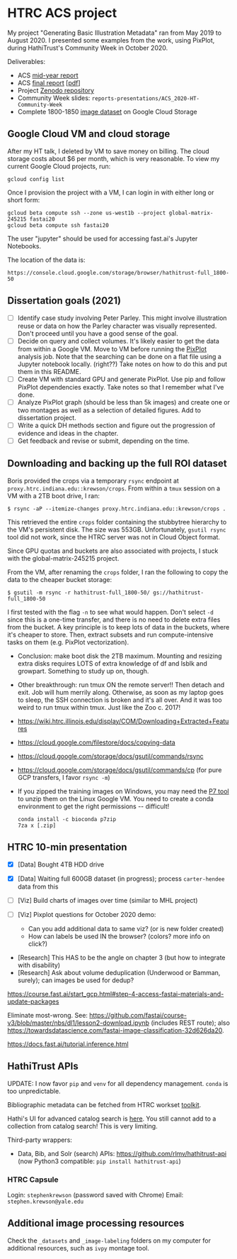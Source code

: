 # HTRC ACS project

My project "Generating Basic Illustration Metadata" ran from May 2019 to August 2020. I presented some examples from the work, using PixPlot, during HathiTrust's Community Week in October 2020.

Deliverables:

- ACS [mid-year report](https://wiki.htrc.illinois.edu/display/COM/A+Half-Century+of+Illustrated+Pages%3A+ACS+Lab+Notes)
- ACS [final report](https://wiki.htrc.illinois.edu/display/COM/Advanced+Collaborative+Support+%28ACS%29+Awards) [[pdf](https://wiki.htrc.illinois.edu/download/attachments/31588360/ACS-2019-2020-FinalReport-HathiTrust%2BNames.pdf?version=1&modificationDate=1595948576000&api=v2)]
- Project [Zenodo repository](https://zenodo.org/record/3940528)
- Community Week slides: `reports-presentations/ACS_2020-HT-Community-Week`
- Complete 1800-1850 [image dataset](https://console.cloud.google.com/storage/browser/hathitrust-full_1800-50) on Google Cloud Storage

## Google Cloud VM and cloud storage

After my HT talk, I deleted by VM to save money on billing. The cloud storage costs about $6 per month, which is very reasonable. To view my current Google Cloud projects, run:

```
gcloud config list
```

Once I provision the project with a VM, I can login in with either long or short form:

```
gcloud beta compute ssh --zone us-west1b --project global-matrix-245215 fastai20
gcloud beta compute ssh fastai20
```

The user "jupyter" should be used for accessing fast.ai's Jupyter Notebooks.

The location of the data is:

```
https://console.cloud.google.com/storage/browser/hathitrust-full_1800-50
```

## Dissertation goals (2021)

- [ ] Identify case study involving Peter Parley. This might involve illustration reuse or data on how the Parley character was visually represented. Don't proceed until you have a good sense of the goal.
- [ ] Decide on query and collect volumes. It's likely easier to get the data from within a Google VM. Move to VM before running the [PixPlot](https://github.com/YaleDHLab/pix-plot) analysis job. Note that the searching can be done on a flat file using a Jupyter notebook locally. (right??) Take notes on how to do this and put them in this README.
- [ ] Create VM with standard GPU and generate PixPlot. Use pip and follow PixPlot dependencies exactly. Take notes so that I remember what I've done.
- [ ] Analyze PixPlot graph (should be less than 5k images) and create one or two montages as well as a selection of detailed figures. Add to dissertation project.
- [ ] Write a quick DH methods section and figure out the progression of evidence and ideas in the chapter.
- [ ] Get feedback and revise or submit, depending on the time.

## Downloading and backing up the full ROI dataset

Boris provided the crops via a temporary `rsync` endpoint at `proxy.htrc.indiana.edu::krewson/crops`. From within a `tmux` session on a VM with a 2TB boot drive, I ran:

```
$ rsync -aP --itemize-changes proxy.htrc.indiana.edu::krewson/crops .
```

This retrieved the entire `crops` folder containing the stubbytree hierarchy to the VM's persistent disk. The size was 553GB. Unfortunately, `gsutil rsync` tool did not work, since the HTRC server was not in Cloud Object format.

Since GPU quotas and buckets are also associated with projects, I stuck with the global-matrix-245215 project.

From the VM, after renaming the `crops` folder, I ran the following to copy the data to the cheaper bucket storage:

```
$ gsutil -m rsync -r hathitrust-full_1800-50/ gs://hathitrust-full_1800-50
```

I first tested with the flag `-n` to see what would happen. Don't select `-d` since this is a one-time transfer, and there is no need to delete extra files from the bucket. A key principle is to keep lots of data in the buckets, where it's cheaper to store. Then, extract subsets and run compute-intensive tasks on them (e.g. PixPlot vectorization).

- Conclusion: make boot disk the 2TB maximum. Mounting and resizing extra disks requires LOTS of extra knowledge of df and lsblk and growpart. Something to study up on, though.
- Other breakthrough: run tmux ON the remote server!! Then detach and exit. Job will hum merrily along. Otherwise, as soon as my laptop goes to sleep, the SSH connection is broken and it's all over. And it was too weird to run tmux within tmux. Just like the Zoo c. 2017!

- https://wiki.htrc.illinois.edu/display/COM/Downloading+Extracted+Features

- https://cloud.google.com/filestore/docs/copying-data

- https://cloud.google.com/storage/docs/gsutil/commands/rsync

- https://cloud.google.com/storage/docs/gsutil/commands/cp (for pure GCP transfers, I favor `rsync -m`)

- If you zipped the training images on Windows, you may need the [P7 tool](https://anaconda.org/bioconda/p7zip) to unzip them on the Linux Google VM. You need to create a conda environment to get the right permissions -- difficult!

  ```
  conda install -c bioconda p7zip
  7za x [.zip]
  ```

## HTRC 10-min presentation

- [x] [Data] Bought 4TB HDD drive
- [x] [Data] Waiting full 600GB dataset (in progress); process `carter-hendee` data from this

- [ ] [Viz] Build charts of images over time (similar to MHL project)
- [ ] [Viz] Pixplot questions for October 2020 demo:
  - Can you add additional data to same viz? (or is new folder created)
  - How can labels be used IN the browser? (colors? more info on click?)
- [Research] This HAS to be the angle on chapter 3 (but how to integrate with disability)
- [Research] Ask about volume deduplication (Underwood or Bamman, surely); can images be used for dedup?

https://course.fast.ai/start_gcp.html#step-4-access-fastai-materials-and-update-packages

Eliminate most-wrong. See: https://github.com/fastai/course-v3/blob/master/nbs/dl1/lesson2-download.ipynb (includes REST route); also https://towardsdatascience.com/fastai-image-classification-32d626da20.

https://docs.fast.ai/tutorial.inference.html


## HathiTrust APIs

UPDATE: I now favor `pip` and `venv` for all dependency management. `conda` is too unpredictable.

Bibliographic metadata can be fetched from HTRC workset [toolkit](https://github.com/htrc/HTRC-WorksetToolkit). 

Hathi's UI for advanced catalog search is [here](https://catalog.hathitrust.org/Search/Advanced). You still cannot add to a collection from catalog search! This is very limiting.

Third-party wrappers: 

- Data, Bib, and Solr (search) APIs: https://github.com/rlmv/hathitrust-api (now Python3 compatible: `pip install hathitrust-api`)

### HTRC Capsule

Login: `stephenkrewson` (password saved with Chrome)
Email: `stephen.krewson@yale.edu`

## Additional image processing resources

Check the `_datasets` and `_image-labeling` folders on my computer for additional resources, such as `ivpy` montage tool.